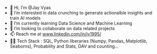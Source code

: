 - 👋 Hi, I’m @Jay Vyas
- 👀 I’m interested in data crunching to generate actionalble insights and train AI models
- 🌱 I’m currently learning Data Science and Machine Learning
- 💞️ I’m looking to collaborate on data related projects
- 📫 Reach me at www.linkedin.com/in/jv1995/
- 🧑‍💻 Tech Stack : SQL, Python liberaries (Numpy, Pandas, Matplotlib, Seaborns), Probability and Stats, DAV and counting...
